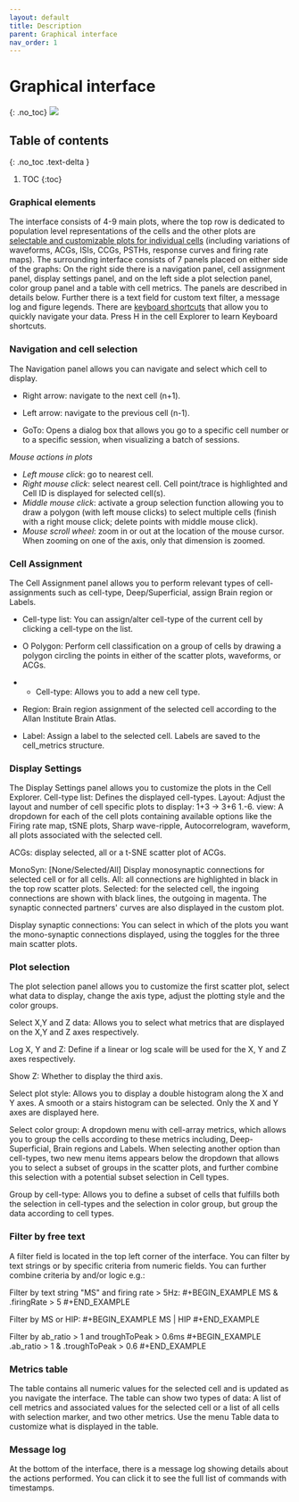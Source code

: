 ```yaml
---
layout: default
title: Description
parent: Graphical interface
nav_order: 1
---
```

# Graphical interface
{: .no_toc}
![](https://buzsakilab.com/wp/wp-content/uploads/2019/11/Cell-Explorer-Interface-description-1.png)
## Table of contents
{: .no_toc .text-delta }

1. TOC
{:toc}

### Graphical elements
The interface consists of 4-9 main plots, where the top row is dedicated to population level representations of the cells and the other plots are [selectable and customizable plots for individual cells](/interface/single-cell-plot-options/) (including variations of waveforms, ACGs, ISIs, CCGs, PSTHs, response curves and firing rate maps). The surrounding interface consists of 7 panels placed on either side of the graphs: On the right side there is a navigation panel, cell assignment panel, display settings panel, and on the left side a plot selection panel, color group panel and a table with cell metrics. The panels are described in details below. Further there is a text field for custom text filter, a message log and figure legends. There are [keyboard shortcuts](http://localhost:4000/interface/keyboard-shortcuts/) that allow you to quickly navigate your data. Press H in the cell Explorer to learn Keyboard shortcuts.

### Navigation and cell selection
The Navigation panel allows you can navigate and select which cell to display.
+ Right arrow: navigate to the next cell (n+1).

+ Left arrow: navigate to the previous cell (n-1).

+ GoTo: Opens a dialog box that allows you go to a specific cell number or to a specific session, when visualizing a batch of sessions.

*Mouse actions in plots*
+ *Left mouse click*: go to nearest cell. 
+ *Right mouse click*: select nearest cell. Cell point/trace is highlighted and Cell ID is displayed for selected cell(s).
+ *Middle mouse click*: activate a group selection function allowing you to draw a polygon (with left mouse clicks) to select multiple cells (finish with a right mouse click; delete points with middle mouse click).
+ *Mouse scroll wheel*: zoom in or out at the location of the mouse cursor. When zooming on one of the axis, only that dimension is zoomed. 

### Cell Assignment
The Cell Assignment panel allows you to perform relevant types of cell-assignments such as cell-type, Deep/Superficial, assign Brain region or Labels.

+ Cell-type list: You can assign/alter cell-type of the current cell by clicking a cell-type on the list. 

+ O Polygon: Perform cell classification on a group of cells by drawing a polygon circling the points in either of the scatter plots, waveforms, or ACGs. 

+ + Cell-type: Allows you to add a new cell type.

+ Region: Brain region assignment of the selected cell according to the Allan Institute Brain Atlas.

+ Label: Assign a label to the selected cell. Labels are saved to the cell_metrics structure.

### Display Settings
The Display Settings panel allows you to customize the plots in the Cell Explorer. 
Cell-type list: Defines the displayed cell-types. 
Layout: Adjust the layout and number of cell specific plots to display: 1+3 -> 3+6
1.-6. view: A dropdown for each of the cell plots containing available options like the Firing rate map, tSNE plots, Sharp wave-ripple, Autocorrelogram, waveform,  all plots associated with the selected cell.

ACGs: display selected, all or a t-SNE scatter plot of ACGs.

MonoSyn: [None/Selected/All] Display monosynaptic connections for selected cell or for all cells. All: all connections are highlighted in black in the top row scatter plots. Selected: for the selected cell, the ingoing connections are shown with black lines, the outgoing in magenta. The synaptic connected partners' curves are also displayed in the custom plot.

Display synaptic connections: You can select in which of the plots you want the mono-synaptic connections displayed, using the toggles for the three main scatter plots.

### Plot selection
The plot selection panel allows you to customize the first scatter plot, select what data to display, change the axis type, adjust the plotting style and the color groups.

Select X,Y and Z data: Allows you to select what metrics that are displayed on the X,Y and Z axes respectively.

Log X, Y and Z: Define if a linear or log scale will be used for the X, Y and Z axes respectively.

Show Z: Whether to display the third axis.

Select plot style: Allows you to display a double histogram along the X and Y axes. A smooth or a stairs histogram can be selected. Only the X and Y axes are displayed here.

Select color group: A dropdown menu with cell-array metrics, which allows you to group the cells according to these metrics including, Deep-Superficial, Brain regions and Labels. When selecting another option than cell-types, two new menu items appears below the dropdown that allows you to select a subset of groups in the scatter plots, and further combine this selection with a potential subset selection in Cell types.

Group by cell-type: Allows you to define a subset of cells that fulfills both the selection in cell-types and the selection in color group, but group the data according to cell types.

### Filter by free text
A filter field is located in the top left corner of the interface. You can filter by text strings or by specific criteria from numeric fields. You can further combine criteria by and/or logic e.g.:

Filter by text string "MS" and firing rate > 5Hz: 
#+BEGIN_EXAMPLE
MS & .firingRate > 5
#+END_EXAMPLE

Filter by MS or HIP:
#+BEGIN_EXAMPLE
MS | HIP
#+END_EXAMPLE

Filter by ab_ratio > 1 and troughToPeak > 0.6ms
#+BEGIN_EXAMPLE
.ab_ratio > 1 & .troughToPeak > 0.6
#+END_EXAMPLE

### Metrics table
The table contains all numeric values for the selected cell and is updated as you navigate the interface. The table can show two types of data: A list of cell metrics and associated values for the selected cell or a list of all cells with selection marker, and two other metrics. Use the menu Table data to customize what is displayed in the table.

### Message log
At the bottom of the interface, there is a message log showing details about the actions performed. You can click it to see the full list of commands with timestamps. 
